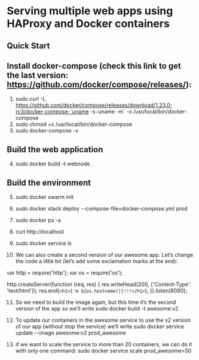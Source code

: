 Serving multiple web apps using HAProxy and Docker containers
=============================================================

## Quick Start

## Install docker-compose (check this link to get the last version: https://github.com/docker/compose/releases/):
1. sudo curl -L https://github.com/docker/compose/releases/download/1.23.0-rc3/docker-compose-`uname -s`-`uname -m` -o /usr/local/bin/docker-compose
2. sudo chmod +x /usr/local/bin/docker-compose
3. sudo docker-compose -v 

## Build the web application
4. sudo docker build -t webnode .

## Build the environment
5. sudo docker swarm init
6. sudo docker stack deploy --compose-file=docker-compose.yml prod
7. sudo docker ps -a
8. curl http://localhost
9. sudo docker service ls


10. We can also create a second version of our awesome app. Let’s change the code a little bit (let’s add some exclamation marks at the end):

var http = require('http');
var os = require('os');

http.createServer(function (req, res) {
    res.writeHead(200, {'Content-Type': 'text/html'});
    res.end(`<h1>I'm ${os.hostname()}!!!</h1>`);
}).listen(8080);


11. So we need to build the image again, but this time it’s the second version of the app so we’ll write 
sudo docker build -t awesome:v2 .

12. To update our containers in the awesome service to use the v2 version of our app (without stop the service) we’ll write 
sudo docker service update --image awesome:v2 prod_awesome

13. if we want to scale the service to more than 20 containers, we can do it with only one command: 
sudo docker service scale prod_awesome=50

